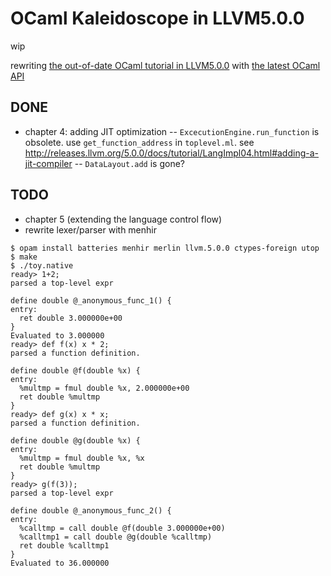 # OCaml Kaleidoscope in LLVM5.0.0

wip

rewriting [the out-of-date OCaml tutorial in LLVM5.0.0](http://releases.llvm.org/5.0.0/docs/tutorial/index.html) with [the latest OCaml API](https://llvm.moe/ocaml/index.html)


## DONE
- chapter 4: adding JIT optimization
-- `ExcecutionEngine.run_function` is obsolete. use `get_function_address` in `toplevel.ml`. see http://releases.llvm.org/5.0.0/docs/tutorial/LangImpl04.html#adding-a-jit-compiler
-- `DataLayout.add` is gone?

## TODO
- chapter 5 (extending the language control flow)
- rewrite lexer/parser with menhir

``` console
$ opam install batteries menhir merlin llvm.5.0.0 ctypes-foreign utop
$ make
$ ./toy.native
ready> 1+2;
parsed a top-level expr

define double @_anonymous_func_1() {
entry:
  ret double 3.000000e+00
}
Evaluated to 3.000000
ready> def f(x) x * 2;
parsed a function definition.

define double @f(double %x) {
entry:
  %multmp = fmul double %x, 2.000000e+00
  ret double %multmp
}
ready> def g(x) x * x;
parsed a function definition.

define double @g(double %x) {
entry:
  %multmp = fmul double %x, %x
  ret double %multmp
}
ready> g(f(3));
parsed a top-level expr

define double @_anonymous_func_2() {
entry:
  %calltmp = call double @f(double 3.000000e+00)
  %calltmp1 = call double @g(double %calltmp)
  ret double %calltmp1
}
Evaluated to 36.000000
```


